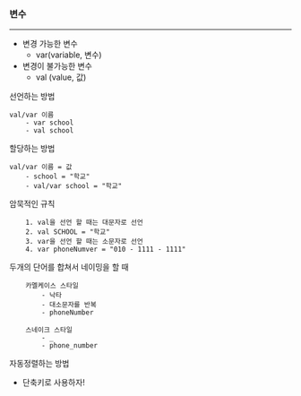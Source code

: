 ### 변수

***

- 변경 가능한 변수
    - var(variable, 변수)
- 변경이 불가능한 변수
    - val (value, 값)

선언하는 방법
```
val/var 이름
    - var school
    - val school
```

할당하는 방법
```
val/var 이름 = 값
    - school = "학교"
    - val/var school = "학교"
```

암묵적인 규칙
```
    1. val을 선언 할 때는 대문자로 선언
    2. val SCHOOL = "학교"
    3. var을 선언 할 때는 소문자로 선언
    4. var phoneNumver = "010 - 1111 - 1111"
```

두개의 단어를 합쳐서 네이밍을 할 때
```
    카멜케이스 스타일
        - 낙타
        - 대소문자를 반복
        - phoneNumber

    스네이크 스타일
        - _
        - phone_number
```

자동정렬하는 방법
- 단축키로 사용하자!
